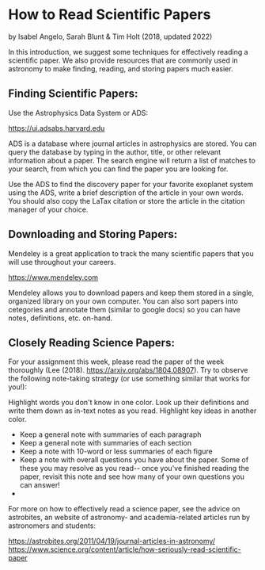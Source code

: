 # How to Read Scientific Papers

by Isabel Angelo, Sarah Blunt & Tim Holt (2018, updated 2022)

In this introduction, we suggest some techniques for effectively reading a scientific paper. We also provide resources that are commonly used in astronomy to make finding, reading, and storing papers much easier.

## Finding Scientific Papers:
Use the Astrophysics Data System or ADS:

https://ui.adsabs.harvard.edu

ADS is a database where journal articles in astrophysics are stored. You can query the database by typing in the author, title, or other relevant information about a paper. The search engine will return a list of matches to your search, from which you can find the paper you are looking for.

Use the ADS to find the discovery paper for your favorite exoplanet system using the ADS, write a brief description of the article in your own words. You should also copy the LaTax citation or store the article in the citation manager of your choice.

## Downloading and Storing Papers:
Mendeley is a great application to track the many scientific papers that you will use throughout your careers.

https://www.mendeley.com

Mendeley allows you to download papers and keep them stored in a single, organized library on your own computer. You can also sort papers into cetegories and annotate them (similar to google docs) so you can have notes, definitions, etc. on-hand.

## Closely Reading Science Papers:

For your assignment this week, please read the paper of the week thoroughly (Lee (2018). https://arxiv.org/abs/1804.08907). Try to observe the following note-taking strategy (or use something similar that works for you!):

Highlight words you don't know in one color. Look up their definitions and write them down as in-text notes as you read.
Highlight key ideas in another color.
- Keep a general note with summaries of each paragraph
- Keep a general note with summaries of each section
- Keep a note with 10-word or less summaries of each figure
- Keep a note with overall questions you have about the paper. Some of these you may resolve as you read-- once you've finished reading the paper, revisit this note and see how many of your own questions you can answer!
- 
For more on how to effectively read a science paper, see the advice on astrobites, an website of astronomy- and academia-related articles run by astronomers and students:

https://astrobites.org/2011/04/19/journal-articles-in-astronomy/
https://www.science.org/content/article/how-seriously-read-scientific-paper

